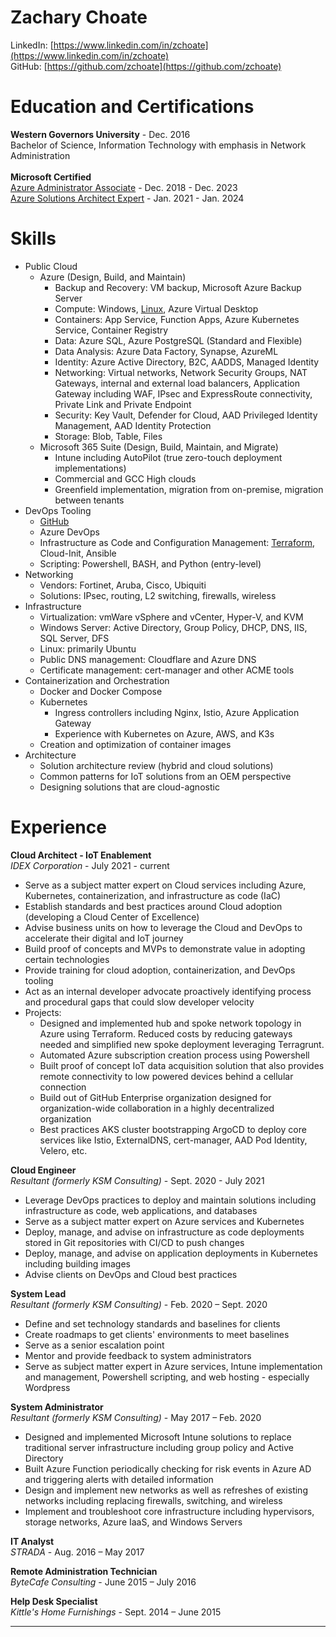 # Zachary Choate
LinkedIn: [https://www.linkedin.com/in/zchoate](https://www.linkedin.com/in/zchoate) </br>
GitHub: [https://github.com/zchoate](https://github.com/zchoate)

# Education and Certifications
**Western Governors University** - Dec. 2016 </br>
   Bachelor of Science, Information Technology with emphasis in Network Administration </br></br>
**Microsoft Certified**</br>
[Azure Administrator Associate](https://www.credly.com/badges/f0113f92-2077-4b39-ad4c-3ae4a5ab6964/public_url) - Dec. 2018 - Dec. 2023 </br>
[Azure Solutions Architect Expert](https://www.credly.com/badges/2e7d531b-d75f-4596-9091-30a18940ede7/public_url) - Jan. 2021 - Jan. 2024 </br>

# Skills
- Public Cloud
   - Azure (Design, Build, and Maintain)
      - Backup and Recovery: VM backup, Microsoft Azure Backup Server
      - Compute: Windows, [Linux](https://github.com/zchoate/terraform-az-linux-vm), Azure Virtual Desktop
      - Containers: App Service, Function Apps, Azure Kubernetes Service, Container Registry
      - Data: Azure SQL, Azure PostgreSQL (Standard and Flexible)
      - Data Analysis: Azure Data Factory, Synapse, AzureML
      - Identity: Azure Active Directory, B2C, AADDS, Managed Identity
      - Networking: Virtual networks, Network Security Groups, NAT Gateways, internal and external load balancers, Application Gateway including WAF, IPsec and ExpressRoute connectivity, Private Link and Private Endpoint
      - Security: Key Vault, Defender for Cloud, AAD Privileged Identity Management, AAD Identity Protection
      - Storage: Blob, Table, Files
   - Microsoft 365 Suite (Design, Build, Maintain, and Migrate)
      - Intune including AutoPilot (true zero-touch deployment implementations)
      - Commercial and GCC High clouds
      - Greenfield implementation, migration from on-premise, migration between tenants
- DevOps Tooling
   - [GitHub](https://github.com/zchoate/terraform-az-linux-vm)
   - Azure DevOps
   - Infrastructure as Code and Configuration Management: [Terraform](https://github.com/zchoate/terraform-az-linux-vm), Cloud-Init, Ansible
   - Scripting: Powershell, BASH, and Python (entry-level)
- Networking
   - Vendors: Fortinet, Aruba, Cisco, Ubiquiti
   - Solutions: IPsec, routing, L2 switching, firewalls, wireless
- Infrastructure
   - Virtualization: vmWare vSphere and vCenter, Hyper-V, and KVM
   - Windows Server: Active Directory, Group Policy, DHCP, DNS, IIS, SQL Server, DFS
   - Linux: primarily Ubuntu
   - Public DNS management: Cloudflare and Azure DNS
   - Certificate management: cert-manager and other ACME tools
- Containerization and Orchestration
   - Docker and Docker Compose
   - Kubernetes
      - Ingress controllers including Nginx, Istio, Azure Application Gateway
      - Experience with Kubernetes on Azure, AWS, and K3s
   - Creation and optimization of container images
- Architecture
   - Solution architecture review (hybrid and cloud solutions)
   - Common patterns for IoT solutions from an OEM perspective
   - Designing solutions that are cloud-agnostic


# Experience
**Cloud Architect - IoT Enablement**</br>
*IDEX Corporation* -                                  July 2021 - current 
- Serve as a subject matter expert on Cloud services including Azure, Kubernetes, containerization, and infrastructure as code (IaC)
- Establish standards and best practices around Cloud adoption (developing a Cloud Center of Excellence)
- Advise business units on how to leverage the Cloud and DevOps to accelerate their digital and IoT journey
- Build proof of concepts and MVPs to demonstrate value in adopting certain technologies
- Provide training for cloud adoption, containerization, and DevOps tooling
- Act as an internal developer advocate proactively identifying process and procedural gaps that could slow developer velocity
- Projects:
   - Designed and implemented hub and spoke network topology in Azure using Terraform. Reduced costs by reducing gateways needed and simplified new spoke deployment leveraging Terragrunt.
   - Automated Azure subscription creation process using Powershell
   - Built proof of concept IoT data acquisition solution that also provides remote connectivity to low powered devices behind a cellular connection
   - Build out of GitHub Enterprise organization designed for organization-wide collaboration in a highly decentralized organization
   - Best practices AKS cluster bootstrapping ArgoCD to deploy core services like Istio, ExternalDNS, cert-manager, AAD Pod Identity, Velero, etc.

**Cloud Engineer**</br>
*Resultant (formerly KSM Consulting)* -               Sept. 2020 - July 2021
- Leverage DevOps practices to deploy and maintain solutions including infrastructure as code, web applications, and databases
- Serve as a subject matter expert on Azure services and Kubernetes
- Deploy, manage, and advise on infrastructure as code deployments stored in Git repositories with CI/CD to push changes
- Deploy, manage, and advise on application deployments in Kubernetes including building images
- Advise clients on DevOps and Cloud best practices

**System Lead**<br>
*Resultant (formerly KSM Consulting)* -               Feb. 2020 – Sept. 2020
- Define and set technology standards and baselines for clients
- Create roadmaps to get clients' environments to meet baselines
- Serve as a senior escalation point
- Mentor and provide feedback to system administrators
- Serve as subject matter expert in Azure services, Intune implementation and management, Powershell scripting, and web hosting - especially Wordpress

**System Administrator**<br> 
*Resultant (formerly KSM Consulting)* -               May 2017 – Feb. 2020
- Designed and implemented Microsoft Intune solutions to replace traditional server infrastructure including group policy and Active Directory
- Built Azure Function periodically checking for risk events in Azure AD and triggering alerts with detailed information
- Design and implement new networks as well as refreshes of existing networks including replacing firewalls, switching, and wireless
- Implement and troubleshoot core infrastructure including hypervisors, storage networks, Azure IaaS, and Windows Servers

**IT Analyst**<br>
*STRADA* -                     Aug. 2016 – May 2017

**Remote Administration Technician**<br> 
*ByteCafe Consulting* -            June 2015 – July 2016

**Help Desk Specialist**<br>
*Kittle's Home Furnishings* -       Sept. 2014 – June 2015
- - - -